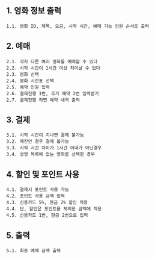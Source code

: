 ## 1. 영화 정보 출력
```
1.1. 영화 ID, 제목, 요금, 시작 시간, 예매 가능 인원 순서로 출력
```

## 2. 예매
```
2.1. 각자 다른 여러 영화를 예매할 수 있다
2.2. 시작 시간이 1시간 이상 차이날 수 없다
2.3. 영화 선택
2.4. 영화 시간표 선택
2.5. 예약 인원 입력
2.6. 결제진행 1번, 추가 예약 2번 입력받기
2.7. 결제진행 하면 예약 내역 출력
```

## 3. 결제
```
3.1. 시작 시간이 지나면 결제 불가능
3.2. 매진인 경우 결제 불가능
3.3. 시작 시간 차이가 1시간 이내가 아닌경우
3.4. 상영 목록에 없는 영화를 선택한 경우
```

## 4. 할인 및 포인트 사용
```
4.1. 결제시 포인트 사용 가능
4.2. 포인트 사용 금액 입력
4.3. 신용카드 5%, 현금 2% 할인 적용
4.4. 단, 할인은 포인트를 제외한 금액에 적용
4.5. 신용카드 1번, 현금 2번으로 입력
```

## 5. 출력
```
5.1. 최종 예매 금액 출력
```
